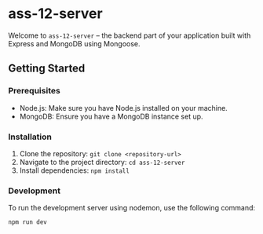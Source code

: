 # ass-12-server

Welcome to `ass-12-server` – the backend part of your application built with Express and MongoDB using Mongoose.

## Getting Started

### Prerequisites
- Node.js: Make sure you have Node.js installed on your machine.
- MongoDB: Ensure you have a MongoDB instance set up.

### Installation
1. Clone the repository: `git clone <repository-url>`
2. Navigate to the project directory: `cd ass-12-server`
3. Install dependencies: `npm install`

### Development
To run the development server using nodemon, use the following command:

```bash
npm run dev
